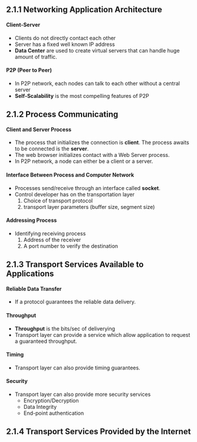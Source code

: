 ## 2.1.1 Networking Application Architecture

#### Client-Server 
* Clients do not directly contact each other
* Server has a fixed well known IP address
* **Data Center** are used to create virtual servers that can handle huge
  amount of traffic.

#### P2P (Peer to Peer)
* In P2P network, each nodes can talk to each other without a central server
* **Self-Scalability** is the most compelling features of P2P


## 2.1.2 Process Communicating
#### Client and Server Process
* The process that initializes the connection is **client**. The process awaits
  to be connected is the **server**.
* The web browser initializes contact with a Web Server process.
* In P2P network, a node can either be a client or a server.

#### Interface Between Process and Computer Network
* Processes send/receive through an interface called **socket**.
* Control developer has on the transportation layer
    1. Choice of transport protocol
    2. transport layer parameters (buffer size, segment size)

#### Addressing Process
* Identifying receiving process
    1. Address of the receiver
    2. A port number to verify the destination

## 2.1.3 Transport Services Available to Applications
#### Reliable Data Transfer
* If a protocol guarantees the reliable data delivery.

#### Throughput
* **Throughput** is the bits/sec of deliverying
* Transport layer can provide a service which allow application to request a guaranteed throughput.

#### Timing
* Transport layer can also provide timing guarantees.

#### Security
* Transport layer can also provide more security services 
    * Encryption/Decryption
    * Data Integrity
    * End-point authentication

## 2.1.4 Transport Services Provided by the Internet
